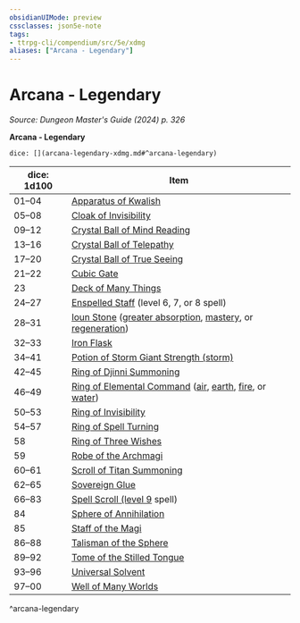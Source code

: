 ```yaml
---
obsidianUIMode: preview
cssclasses: json5e-note
tags:
- ttrpg-cli/compendium/src/5e/xdmg
aliases: ["Arcana - Legendary"]
---
```

# Arcana - Legendary
*Source: Dungeon Master's Guide (2024) p. 326* 

**Arcana - Legendary**

`dice: [](arcana-legendary-xdmg.md#^arcana-legendary)`

| dice: 1d100 | Item |
|-------------|------|
| 01–04 | [Apparatus of Kwalish](3-Compendium/items/apparatus-of-kwalish-xdmg.md) |
| 05–08 | [Cloak of Invisibility](3-Compendium/items/cloak-of-invisibility-xdmg.md) |
| 09–12 | [Crystal Ball of Mind Reading](3-Compendium/items/crystal-ball-of-mind-reading-xdmg.md) |
| 13–16 | [Crystal Ball of Telepathy](3-Compendium/items/crystal-ball-of-telepathy-xdmg.md) |
| 17–20 | [Crystal Ball of True Seeing](3-Compendium/items/crystal-ball-of-true-seeing-xdmg.md) |
| 21–22 | [Cubic Gate](3-Compendium/items/cubic-gate-xdmg.md) |
| 23 | [Deck of Many Things](3-Compendium/items/deck-of-many-things-xdmg.md) |
| 24–27 | [Enspelled Staff](3-Compendium/items/enspelled-staff-xdmg.md) (level 6, 7, or 8 spell) |
| 28–31 | [Ioun Stone](3-Compendium/items/ioun-stone-xdmg.md) ([greater absorption](3-Compendium/items/ioun-stone-greater-absorption-xdmg.md), [mastery](3-Compendium/items/ioun-stone-mastery-xdmg.md), or [regeneration](3-Compendium/items/ioun-stone-regeneration-xdmg.md)) |
| 32–33 | [Iron Flask](3-Compendium/items/iron-flask-xdmg.md) |
| 34–41 | [Potion of Storm Giant Strength (storm)](3-Compendium/items/potion-of-storm-giant-strength-xdmg.md) |
| 42–45 | [Ring of Djinni Summoning](3-Compendium/items/ring-of-djinni-summoning-xdmg.md) |
| 46–49 | [Ring of Elemental Command](3-Compendium/items/ring-of-elemental-command-xdmg.md) ([air](3-Compendium/items/ring-of-elemental-command-air-xdmg.md), [earth](3-Compendium/items/ring-of-elemental-command-earth-xdmg.md), [fire](3-Compendium/items/ring-of-elemental-command-fire-xdmg.md), or [water](3-Compendium/items/ring-of-elemental-command-water-xdmg.md)) |
| 50–53 | [Ring of Invisibility](3-Compendium/items/ring-of-invisibility-xdmg.md) |
| 54–57 | [Ring of Spell Turning](3-Compendium/items/ring-of-spell-turning-xdmg.md) |
| 58 | [Ring of Three Wishes](3-Compendium/items/ring-of-three-wishes-xdmg.md) |
| 59 | [Robe of the Archmagi](3-Compendium/items/robe-of-the-archmagi-xdmg.md) |
| 60–61 | [Scroll of Titan Summoning](3-Compendium/items/scroll-of-titan-summoning-xdmg.md) |
| 62–65 | [Sovereign Glue](3-Compendium/items/sovereign-glue-xdmg.md) |
| 66–83 | [Spell Scroll (level 9](3-Compendium/items/spell-scroll-level-9-xdmg.md) spell) |
| 84 | [Sphere of Annihilation](3-Compendium/items/sphere-of-annihilation-xdmg.md) |
| 85 | [Staff of the Magi](3-Compendium/items/staff-of-the-magi-xdmg.md) |
| 86–88 | [Talisman of the Sphere](3-Compendium/items/talisman-of-the-sphere-xdmg.md) |
| 89–92 | [Tome of the Stilled Tongue](3-Compendium/items/tome-of-the-stilled-tongue-xdmg.md) |
| 93–96 | [Universal Solvent](3-Compendium/items/universal-solvent-xdmg.md) |
| 97–00 | [Well of Many Worlds](3-Compendium/items/well-of-many-worlds-xdmg.md) |
^arcana-legendary